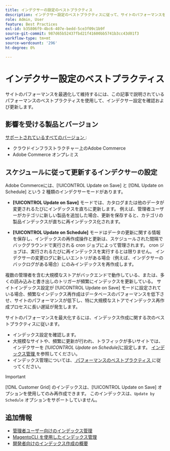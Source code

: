 ```yaml
---
title: インデクサーの設定のベストプラクティス
description: インデクサー設定のベストプラクティスに従って、サイトのパフォーマンスを維持および最適化します。
role: Admin, User
feature: Best Practices
exl-id: b35806f9-4bc6-407e-bedd-5ce3f09c1b9f
source-git-commit: 987d65b52437fbd21f41600bb5741b3cc43d01f3
workflow-type: tm+mt
source-wordcount: '296'
ht-degree: 0%

---
```


# インデクサー設定のベストプラクティス

サイトのパフォーマンスを最適化して維持するには、この記事で説明されているパフォーマンスのベストプラクティスを使用して、インデクサー設定を確認および更新します。

## 影響を受ける製品とバージョン

[ サポートされているすべてのバージョン ](../../../release/versions.md):

- クラウドインフラストラクチャー上のAdobe Commerce
- Adobe Commerce オンプレミス

## スケジュールに従って更新するインデクサーの設定

Adobe Commerceには、[!UICONTROL Update on Save] と [!DNL Update on Schedule] という 2 種類のインデクサーモードがあります。

- **[!UICONTROL Update on Save]** モードでは、カタログまたは他のデータが変更されるたびにインデックスを直ちに更新します。 例えば、管理者ユーザーがカテゴリに新しい製品を追加した場合、更新を保存すると、カテゴリの製品インデックスが直ちに再インデックス化されます。

- **[!UICONTROL Update on Schedule]** モードはデータの更新に関する情報を保存し、インデックスの再作成操作と更新は、スケジュールされた間隔でバックグラウンドで実行される cron ジョブによって管理されます。 cron ジョブは、実行されるたびに再インデックスを実行するとは限りません。 インデクサーの変更ログに新しいエントリがある場合（例えば、インデクサーのバックログがある場合）にのみインデックスを再作成します。

複数の管理者を含む大規模なストアがバックエンドで動作している、または、多くの読み込みと書き出しのトリガーが頻繁にインデックスを更新している。 サイトインデックス設定が [!UICONTROL Update on Save] モードに設定されている場合、頻繁なインデックス再作成はデータベースのパフォーマンスを低下させ、サイトのパフォーマンスが低下し、特に大規模なストアでインデックス再作成プロセスに長い遅延が発生します。

サイトのパフォーマンスを最大化するには、インデックス作成に関する次のベストプラクティスに従います。

- インデックス設定を確認します。
- 大規模なサイトや、頻繁に更新が行われ、トラフィックが多いサイトでは、インデクサーを _[!UICONTROL Update on Schedule]_&#x200B;に設定します。 [ インデックス管理 ](https://experienceleague.adobe.com/en/docs/commerce-admin/systems/tools/index-management#change-the-index-mode) を参照してください。
- インデックス管理については、[ パフォーマンスのベストプラクティス ](../../../performance/configuration.md) に従ってください。

>[!IMPORTANT]
>
>[!DNL Customer Grid] のインデックスは、[!UICONTROL Update on Save] オプションを使用してのみ再作成できます。 このインデックスは、`Update by Schedule` オプションをサポートしていません。

## 追加情報

- [管理者ユーザー向けのインデックス管理](../../../configuration/cli/manage-indexers.md#configure-indexers)
- [MagentoCLI を使用したインデックス管理 ](https://experienceleague.adobe.com/docs/commerce-operations/configuration-guide/cli/manage-indexers.html)
- [ 開発者向けのインデックス作成の概要 ](https://developer.adobe.com/commerce/php/development/components/indexing/)

